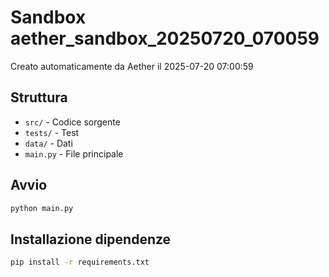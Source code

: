 # Sandbox aether_sandbox_20250720_070059

Creato automaticamente da Aether il 2025-07-20 07:00:59

## Struttura
- `src/` - Codice sorgente
- `tests/` - Test
- `data/` - Dati
- `main.py` - File principale

## Avvio
```bash
python main.py
```

## Installazione dipendenze
```bash
pip install -r requirements.txt
```
